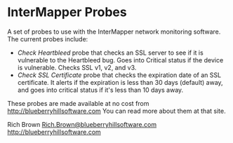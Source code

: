 InterMapper Probes
==================

A set of probes to use with the InterMapper network monitoring software. The current probes include:

* *Check Heartbleed* probe that checks an SSL server to see if it is vulnerable to the Heartbleed bug. Goes into Critical status if the device is vulnerable. Checks SSL v1, v2, and v3.
* *Check SSL Certificate* probe that checks the expiration date of an SSL certificate. It alerts if the expiration is less than 30 days (default) away, and goes into critical status if it's less than 10 days away.


These probes are made available at no cost from http://blueberryhillsoftware.com You can read more about them at that site.

Rich Brown
Rich.Brown@blueberryhillsoftware.com
http://blueberryhillsoftware.com
